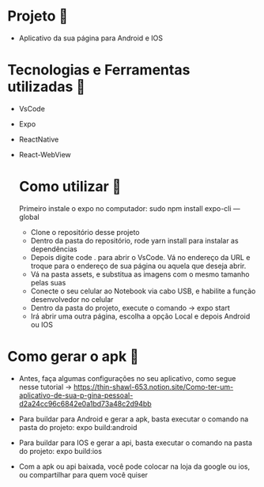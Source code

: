 # Projeto :rocket:
- Aplicativo da sua página para Android e IOS

# Tecnologias e Ferramentas utilizadas :robot:
- VsCode
- Expo
- ReactNative
- React-WebView
  
  # Como utilizar :runner:
  Primeiro instale o expo no computador: sudo npm install expo-cli — global

  - Clone o repositório desse projeto
  - Dentro da pasta do repositório, rode yarn install para instalar as dependências
  - Depois digite code . para abrir o VsCode. Vá no endereço da URL e troque para o endereço de sua página ou aquela que deseja abrir.
  - Vá na pasta assets, e substitua as imagens com o mesmo tamanho pelas suas
  - Conecte o seu celular ao Notebook via cabo USB, e habilite a função desenvolvedor no celular
  - Dentro da pasta do projeto, execute o comando -> expo start
  - Irá abrir uma outra página, escolha a opção Local e depois Android ou IOS

 # Como gerar o apk :runner:
 - Antes, faça algumas configurações no seu aplicativo, como segue nesse tutorial ->  https://thin-shawl-653.notion.site/Como-ter-um-aplicativo-de-sua-p-gina-pessoal-d2a24cc96c6842e0a1bd73a48c2d94bb
 
 - Para buildar para Android e gerar a apk, basta executar o comando na pasta do projeto: expo build:android
 - Para buildar para IOS e gerar a api, basta executar o comando na pasta do projeto: expo build:ios 

 - Com a apk ou api baixada, você pode colocar na loja da google ou ios, ou compartilhar para quem você quiser 

 
 
